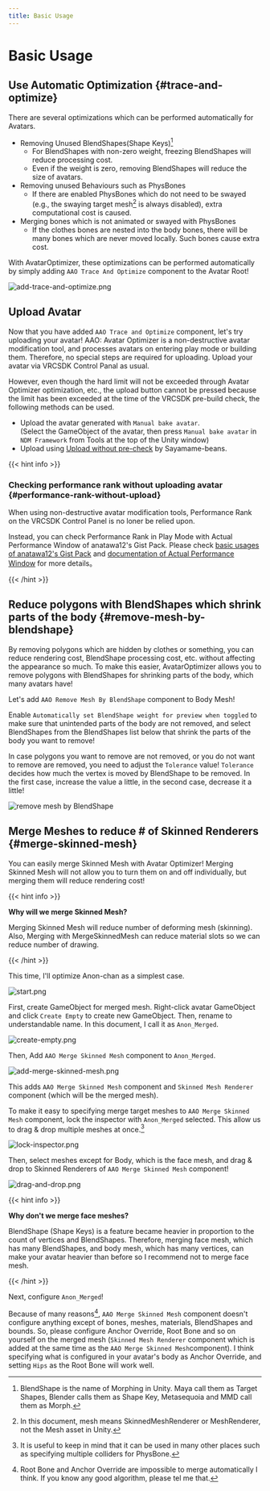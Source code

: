 ```yaml
---
title: Basic Usage
---
```


Basic Usage
===

Use Automatic Optimization {#trace-and-optimize}
---

There are several optimizations which can be performed automatically for Avatars.

- Removing Unused BlendShapes(Shape Keys)[^blend-shape]
  - For BlendShapes with non-zero weight, freezing BlendShapes will reduce processing cost.
  - Even if the weight is zero, removing BlendShapes will reduce the size of avatars.
- Removing unused Behaviours such as PhysBones
  - If there are enabled PhysBones which do not need to be swayed (e.g., the swaying target mesh[^mesh] is always disabled), extra computational cost is caused.
- Merging bones which is not animated or swayed with PhysBones
  - If the clothes bones are nested into the body bones, there will be many bones which are never moved locally. Such bones cause extra cost.

With AvatarOptimizer, these optimizations can be performed automatically by simply adding `AAO Trace And Optimize` component to the Avatar Root!

![add-trace-and-optimize.png](add-trace-and-optimize.png)

[^blend-shape]: BlendShape is the name of Morphing in Unity. Maya call them as Target Shapes, Blender calls them as Shape Key, Metasequoia and MMD call them as Morph.
[^mesh]: In this document, mesh means SkinnedMeshRenderer or MeshRenderer, not the Mesh asset in Unity.

Upload Avatar
---

Now that you have added `AAO Trace and Optimize` component, let's try uploading your avatar!
AAO: Avatar Optimizer is a non-destructive avatar modification tool, and processes avatars on entering play mode or building them.
Therefore, no special steps are required for uploading.
Upload your avatar via VRCSDK Control Panal as usual.

However, even though the hard limit will not be exceeded through Avatar Optimizer optimization, etc.,
the upload button cannot be pressed because the limit has been exceeded at the time of the VRCSDK pre-build check, the following methods can be used.

- Upload the avatar generated with `Manual bake avatar`.\
(Select the GameObject of the avatar, then press `Manual bake avatar` in `NDM Framework` from Tools at the top of the Unity window)
- Upload using [Upload without pre-check] by Sayamame-beans.

[Upload without pre-check]: https://github.com/Sayamame-beans/Upload-without-preCheck?tab=readme-ov-file#upload-without-pre-check

{{< hint info >}}

### Checking performance rank without uploading avatar {#performance-rank-without-upload}

When using non-destructive avatar modification tools, Performance Rank on the VRCSDK Control Panel is no loner be relied upon.

Instead, you can check Performance Rank in Play Mode with Actual Performance Window of anatawa12's Gist Pack.
Please check [basic usages of anatawa12's Gist Pack][gists-basic-usage] and [documentation of Actual Performance Window][Actual Performance Window] for more details。

[gists-basic-usage]: https://vpm.anatawa12.com/gists/ja/docs/basic-usage/
[Actual Performance Window]: https://vpm.anatawa12.com/gists/ja/docs/reference/actual-performance-window/

{{< /hint >}}

Reduce polygons with BlendShapes which shrink parts of the body {#remove-mesh-by-blendshape}
---

By removing polygons which are hidden by clothes or something, you can reduce rendering cost, BlendShape processing cost, etc. without affecting the appearance so much.
To make this easier, AvatarOptimizer allows you to remove polygons with BlendShapes for shrinking parts of the body, which many avatars have!

Let's add `AAO Remove Mesh By BlendShape` component to Body Mesh!

Enable `Automatically set BlendShape weight for preview when toggled` to make sure that unintended parts of the body are not removed, and
select BlendShapes from the BlendShapes list below that shrink the parts of the body you want to remove!

In case polygons you want to remove are not removed, or you do not want to remove are removed, you need to adjust the `Tolerance` value!
`Tolerance` decides how much the vertex is moved by BlendShape to be removed.
In the first case, increase the value a little, in the second case, decrease it a little!

![remove mesh by BlendShape](./remove-mesh-by-blendshape.png)

Merge Meshes to reduce # of Skinned Renderers {#merge-skinned-mesh}
---

You can easily merge Skinned Mesh with Avatar Optimizer!
Merging Skinned Mesh will not allow you to turn them on and off individually, but merging them will reduce rendering cost!

{{< hint info >}}

**Why will we merge Skinned Mesh?**

Merging Skinned Mesh will reduce number of deforming mesh (skinning).
Also, Merging with MergeSkinnedMesh can reduce material slots so we can reduce number of drawing.

{{< /hint >}}

This time, I'll optimize Anon-chan as a simplest case.

![start.png](./start.png)

First, create GameObject for merged mesh.
Right-click avatar GameObject and click `Create Empty` to create new GameObject.
Then, rename to understandable name. In this document, I call it as `Anon_Merged`.

![create-empty.png](./create-empty.png)

Then, Add `AAO Merge Skinned Mesh` component to `Anon_Merged`.

![add-merge-skinned-mesh.png](./add-merge-skinned-mesh.png)

This adds `AAO Merge Skinned Mesh` component and `Skinned Mesh Renderer` component (which will be the merged mesh).

To make it easy to specifying merge target meshes to `AAO Merge Skinned Mesh` component, lock the inspector with `Anon_Merged` selected.
This allow us to drag & drop multiple meshes at once.[^tip-lock-inspector]

![lock-inspector.png](./lock-inspector.png)

Then, select meshes except for Body, which is the face mesh, and drag & drop to Skinned Renderers of `AAO Merge Skinned Mesh` component!

![drag-and-drop.png](./drag-and-drop.png)

{{< hint info >}}

**Why don't we merge face meshes?**

BlendShape (Shape Keys) is a feature became heavier in proportion to the count of vertices and BlendShapes.
Therefore, merging face mesh, which has many BlendShapes, and body mesh, which has many vertices, can make your avatar heavier than before
so I recommend not to merge face mesh.

{{< /hint >}}

Next, configure `Anon_Merged`!

Because of many reasons[^merge-skinned-mesh], `AAO Merge Skinned Mesh` component doesn't configure anything except of bones, meshes, materials, BlendShapes and bounds.
So, please configure Anchor Override, Root Bone and so on yourself on the merged mesh (`Skinned Mesh Renderer` component which is added at the same time as the `AAO Merge Skinned Mesh`component).
I think specifying what is configured in your avatar's body as Anchor Override, and setting `Hips` as the Root Bone will work well.

[^tip-lock-inspector]: It is useful to keep in mind that it can be used in many other places such as specifying multiple colliders for PhysBone.
[^merge-skinned-mesh]: Root Bone and Anchor Override are impossible to merge automatically I think. If you know any good algorithm, please tel me that.
